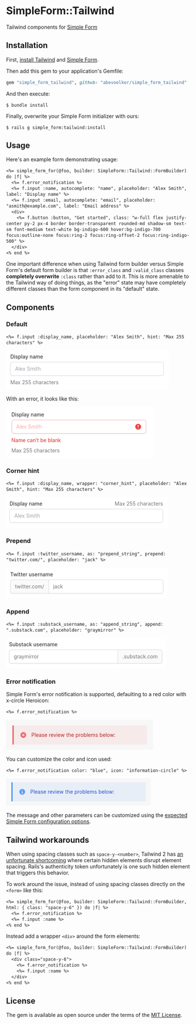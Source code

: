 # SimpleForm::Tailwind

Tailwind components for [Simple Form][]

## Installation

First, [install Tailwind](https://github.com/rails/tailwindcss-rails) and [Simple Form][].

Then add this gem to your application's Gemfile:

```ruby
gem "simple_form_tailwind", github: "abevoelker/simple_form_tailwind"
```

And then execute:

```
$ bundle install
```

Finally, overwrite your Simple Form initializer with ours:

```
$ rails g simple_form:tailwind:install
```

## Usage

Here's an example form demonstrating usage:

```erb
<%= simple_form_for(@foo, builder: SimpleForm::Tailwind::FormBuilder) do |f| %>
  <%= f.error_notification %>
  <%= f.input :name, autocomplete: "name", placeholder: "Alex Smith", label: "Display name" %>
  <%= f.input :email, autocomplete: "email", placeholder: "asmith@example.com", label: "Email address" %>
  <div>
    <%= f.button :button, "Get started", class: "w-full flex justify-center py-2 px-4 border border-transparent rounded-md shadow-sm text-sm font-medium text-white bg-indigo-600 hover:bg-indigo-700 focus:outline-none focus:ring-2 focus:ring-offset-2 focus:ring-indigo-500" %>
  </div>
<% end %>
```

One important difference when using Tailwind form builder versus Simple Form's default form builder is that `:error_class` and `:valid_class` classes **completely overwrite** `:class` rather than add to it. This is more amenable to the Tailwind way of doing things, as the "error" state may have completely different classes than the form component in its "default" state.

## Components

### Default

```
<%= f.input :display_name, placeholder: "Alex Smith", hint: "Max 255 characters" %>
```

![Default component preview](/docs/images/components/default.png?raw=true)

With an error, it looks like this:

![Default component with error preview](/docs/images/components/default_with_error.png?raw=true)

### Corner hint

```
<%= f.input :display_name, wrapper: "corner_hint", placeholder: "Alex Smith", hint: "Max 255 characters" %>
```

![Corner hint component preview](/docs/images/components/corner_hint.png?raw=true)

### Prepend

```
<%= f.input :twitter_username, as: "prepend_string", prepend: "twitter.com/", placeholder: "jack" %>
```

![Prepend component preview](/docs/images/components/prepend.png?raw=true)

### Append

```
<%= f.input :substack_username, as: "append_string", append: ".substack.com", placeholder: "graymirror" %>
```

![Append component preview](/docs/images/components/append.png?raw=true)

### Error notification

Simple Form's error notification is supported, defaulting to a red color with x-circle Heroicon:

```erb
<%= f.error_notification %>
```

![Red error notification](/docs/images/error_notification_red.png?raw=true)

You can customize the color and icon used:

```erb
<%= f.error_notification color: "blue", icon: "information-circle" %>
```

![Blue error notification](/docs/images/error_notification_blue.png?raw=true)

The message and other parameters can be customized using the [expected Simple Form configuration options](https://www.rubydoc.info/github/plataformatec/simple_form/SimpleForm%2FFormBuilder:error_notification).

## Tailwind workarounds

When using spacing classes such as `space-y-<number>`, Tailwind 2 has [an unfortunate shortcoming](https://github.com/tailwindlabs/tailwindcss/issues/3413) where certain hidden elements disrupt element spacing. Rails's authenticity token unfortunately is one such hidden element that triggers this behavior.

To work around the issue, instead of using spacing classes directly on the `<form>` like this:

```erb
<%= simple_form_for(@foo, builder: SimpleForm::Tailwind::FormBuilder, html: { class: "space-y-6" }) do |f| %>
  <%= f.error_notification %>
  <%= f.input :name %>
<% end %>
```

Instead add a wrapper `<div>` around the form elements:

```erb
<%= simple_form_for(@foo, builder: SimpleForm::Tailwind::FormBuilder) do |f| %>
  <div class="space-y-6">
    <%= f.error_notification %>
    <%= f.input :name %>
  </div>
<% end %>
```

## License

The gem is available as open source under the terms of the [MIT License](https://opensource.org/licenses/MIT).

[Simple Form]: https://github.com/heartcombo/simple_form
